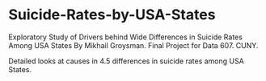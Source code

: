 # Suicide-Rates-by-USA-States
Exploratory Study of Drivers behind Wide Differences in Suicide Rates Among USA States
By Mikhail Groysman. Final Project for Data 607. CUNY.

Detailed looks at causes in 4.5 differences in suicide rates among USA States.
